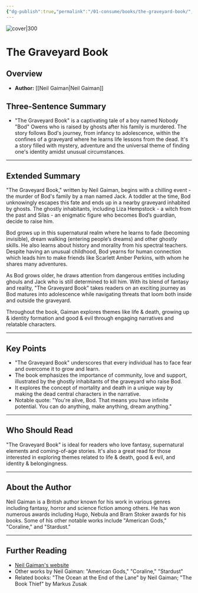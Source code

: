 ```yaml
---
{"dg-publish":true,"permalink":"/01-consume/books/the-graveyard-book/","title":"The Graveyard Book","tags":["ghosts","murder","life-lessons","mystery","adventure"]}
---
```


![cover|300](http://books.google.com/books/content?id=0_KUsyJz6pMC&printsec=frontcover&img=1&zoom=1&edge=curl&source=gbs_api)

# The Graveyard Book

## Overview
- **Author:** [[Neil Gaiman\|Neil Gaiman]]

## Three-Sentence Summary
- "The Graveyard Book" is a captivating tale of a boy named Nobody "Bod" Owens who is raised by ghosts after his family is murdered. The story follows Bod's journey, from infancy to adolescence, within the confines of a graveyard where he learns life lessons from the dead. It's a story filled with mystery, adventure and the universal theme of finding one's identity amidst unusual circumstances.

---

## Extended Summary
"The Graveyard Book," written by Neil Gaiman, begins with a chilling event - the murder of Bod's family by a man named Jack. A toddler at the time, Bod unknowingly escapes this fate and ends up in a nearby graveyard inhabited by ghosts. The ghostly inhabitants, including Liza Hempstock - a witch from the past and Silas - an enigmatic figure who becomes Bod’s guardian, decide to raise him.

Bod grows up in this supernatural realm where he learns to fade (becoming invisible), dream walking (entering people’s dreams) and other ghostly skills. He also learns about history and morality from his spectral teachers. Despite having an unusual childhood, Bod yearns for human connection which leads him to make friends like Scarlett Amber Perkins, with whom he shares many adventures.

As Bod grows older, he draws attention from dangerous entities including ghouls and Jack who is still determined to kill him. With its blend of fantasy and reality, "The Graveyard Book" takes readers on an exciting journey as Bod matures into adolescence while navigating threats that loom both inside and outside the graveyard.

Throughout the book, Gaiman explores themes like life & death, growing up & identity formation and good & evil through engaging narratives and relatable characters.

---

## Key Points
- "The Graveyard Book" underscores that every individual has to face fear and overcome it to grow and learn. 
- The book emphasizes the importance of community, love and support, illustrated by the ghostly inhabitants of the graveyard who raise Bod.
- It explores the concept of mortality and death in a unique way by making the dead central characters in the narrative.
- Notable quote: "You're alive, Bod. That means you have infinite potential. You can do anything, make anything, dream anything."

---

## Who Should Read
"The Graveyard Book" is ideal for readers who love fantasy, supernatural elements and coming-of-age stories. It's also a great read for those interested in exploring themes related to life & death, good & evil, and identity & belongingness.

---

## About the Author
Neil Gaiman is a British author known for his work in various genres including fantasy, horror and science fiction among others. He has won numerous awards including Hugo, Nebula and Bram Stoker awards for his books. Some of his other notable works include "American Gods," "Coraline," and "Stardust."

---

## Further Reading
- [Neil Gaiman's website](http://www.neilgaiman.com/)
- Other works by Neil Gaiman: "American Gods," "Coraline," "Stardust"
- Related books: "The Ocean at the End of the Lane" by Neil Gaiman; "The Book Thief" by Markus Zusak
